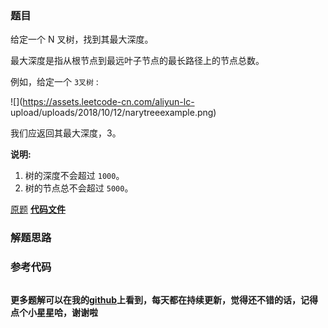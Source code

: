 ### 题目
给定一个 N 叉树，找到其最大深度。

最大深度是指从根节点到最远叶子节点的最长路径上的节点总数。

例如，给定一个 `3叉树` :



![](https://assets.leetcode-cn.com/aliyun-lc-
upload/uploads/2018/10/12/narytreeexample.png)



我们应返回其最大深度，3。

**说明:**

  1. 树的深度不会超过 `1000`。
  2. 树的节点总不会超过 `5000`。

[原题](https://leetcode-cn.com/problems/maximum-depth-of-n-ary-tree/)    **[代码文件]()**


### 解题思路




### 参考代码

```go


```




**更多题解可以在我的[github](https://github.com/LZH139/leetcode_Go)上看到，每天都在持续更新，觉得还不错的话，记得点个小星星哈，谢谢啦**
